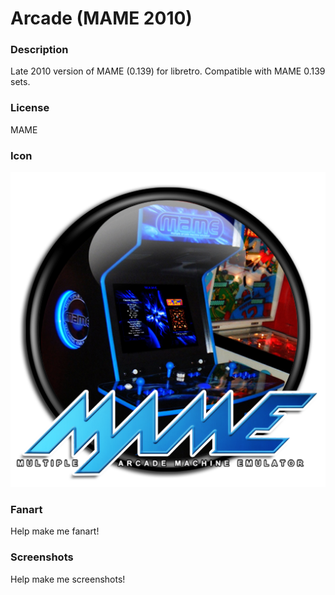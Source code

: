 # Arcade (MAME 2010)

### Description

Late 2010 version of MAME (0.139) for libretro. Compatible with MAME 0.139 sets.

### License

MAME

### Icon

![Arcade (MAME 2010) icon](game.libretro.mame2010/resources/icon.png)

### Fanart

Help make me fanart!

### Screenshots

Help make me screenshots!
